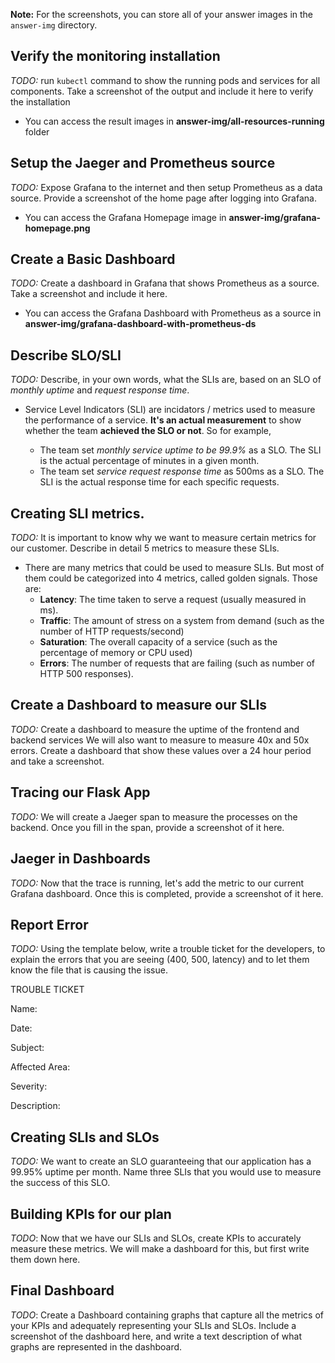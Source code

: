 **Note:** For the screenshots, you can store all of your answer images in the `answer-img` directory.

## Verify the monitoring installation

*TODO:* run `kubectl` command to show the running pods and services for all components. Take a screenshot of the output and include it here to verify the installation

* You can access the result images in **answer-img/all-resources-running** folder

## Setup the Jaeger and Prometheus source
*TODO:* Expose Grafana to the internet and then setup Prometheus as a data source. Provide a screenshot of the home page after logging into Grafana.

* You can access the Grafana Homepage image in **answer-img/grafana-homepage.png**

## Create a Basic Dashboard
*TODO:* Create a dashboard in Grafana that shows Prometheus as a source. Take a screenshot and include it here.

* You can access the Grafana Dashboard with Prometheus as a source in **answer-img/grafana-dashboard-with-prometheus-ds**

## Describe SLO/SLI
*TODO:* Describe, in your own words, what the SLIs are, based on an SLO of *monthly uptime* and *request response time*.

* Service Level Indicators (SLI) are incidators / metrics used to measure the performance of a service. **It's an actual measurement** to show whether the team **achieved the SLO or not**. So for example,
    
    * The team set *monthly service uptime to be 99.9%* as a SLO. The SLI is the actual percentage of minutes in a given month.
    * The team set *service request response time* as 500ms as a SLO. The SLI is the actual response time for each specific requests.

## Creating SLI metrics.
*TODO:* It is important to know why we want to measure certain metrics for our customer. Describe in detail 5 metrics to measure these SLIs.

   * There are many metrics that could be used to measure SLIs. But most of them could be categorized into 4 metrics, called golden signals. Those are:
        * **Latency**: The time taken to serve a request (usually measured in ms).
        * **Traffic**: The amount of stress on a system from demand (such as the number of HTTP requests/second)
        * **Saturation**: The overall capacity of a service (such as the percentage of memory or CPU used)
        * **Errors**: The number of requests that are failing (such as number of HTTP 500 responses).

## Create a Dashboard to measure our SLIs
*TODO:* Create a dashboard to measure the uptime of the frontend and backend services We will also want to measure to measure 40x and 50x errors. Create a dashboard that show these values over a 24 hour period and take a screenshot.

## Tracing our Flask App
*TODO:*  We will create a Jaeger span to measure the processes on the backend. Once you fill in the span, provide a screenshot of it here.

## Jaeger in Dashboards
*TODO:* Now that the trace is running, let's add the metric to our current Grafana dashboard. Once this is completed, provide a screenshot of it here.

## Report Error
*TODO:* Using the template below, write a trouble ticket for the developers, to explain the errors that you are seeing (400, 500, latency) and to let them know the file that is causing the issue.

TROUBLE TICKET

Name:

Date:

Subject:

Affected Area:

Severity:

Description:


## Creating SLIs and SLOs
*TODO:* We want to create an SLO guaranteeing that our application has a 99.95% uptime per month. Name three SLIs that you would use to measure the success of this SLO.

## Building KPIs for our plan
*TODO*: Now that we have our SLIs and SLOs, create KPIs to accurately measure these metrics. We will make a dashboard for this, but first write them down here.

## Final Dashboard
*TODO*: Create a Dashboard containing graphs that capture all the metrics of your KPIs and adequately representing your SLIs and SLOs. Include a screenshot of the dashboard here, and write a text description of what graphs are represented in the dashboard.  
